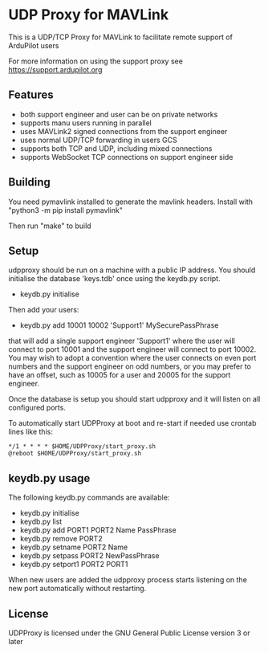# UDP Proxy for MAVLink

This is a UDP/TCP Proxy for MAVLink to facilitate remote support of
ArduPilot users

For more information on using the support proxy see https://support.ardupilot.org

## Features

 - both support engineer and user can be on private networks
 - supports manu users running in parallel
 - uses MAVLink2 signed connections from the support engineer
 - uses normal UDP/TCP forwarding in users GCS
 - supports both TCP and UDP, including mixed connections
 - supports WebSocket TCP connections on support engineer side

## Building

You need pymavlink installed to generate the mavlink headers. Install
with "python3 -m pip install pymavlink"

Then run "make" to build

## Setup

udpproxy should be run on a machine with a public IP address. You
should initialise the database 'keys.tdb' once using the keydb.py script.

 - keydb.py initialise

Then add your users:

 - keydb.py add 10001 10002 'Support1' MySecurePassPhrase

that will add a single support engineer 'Support1' where the user will
connect to port 10001 and the support engineer will connect to port
10002. You may wish to adopt a convention where the user connects on
even port numbers and the support engineer on odd numbers, or you may
prefer to have an offset, such as 10005 for a user and 20005 for the
support engineer.

Once the database is setup you should start udpproxy and it will
listen on all configured ports.

To automatically start UDPProxy at boot and re-start if needed use
crontab lines like this:

```
*/1 * * * * $HOME/UDPProxy/start_proxy.sh
@reboot $HOME/UDPProxy/start_proxy.sh
```

## keydb.py usage

The following keydb.py commands are available:

 - keydb.py initialise
 - keydb.py list
 - keydb.py add PORT1 PORT2 Name PassPhrase
 - keydb.py remove PORT2
 - keydb.py setname PORT2 Name
 - keydb.py setpass PORT2 NewPassPhrase
 - keydb.py setport1 PORT2 PORT1

When new users are added the udpproxy process starts listening on the
new port automatically without restarting.

## License

UDPProxy is licensed under the GNU General Public License version 3 or
later
